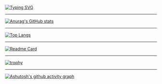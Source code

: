 [![Typing SVG](https://readme-typing-svg.demolab.com/?lines=First+line+of+text;Second+line+of+text)](https://git.io/typing-svg)

<!--
**soSeven/soSeven** is a ✨ _special_ ✨ repository because its `README.md` (this file) appears on your GitHub profile.

Here are some ideas to get you started:

- 🔭 I’m currently working on ...
- 🌱 I’m currently learning ...
- 👯 I’m looking to collaborate on ...
- 🤔 I’m looking for help with ...
- 💬 Ask me about ...
- 📫 How to reach me: ...
- 😄 Pronouns: ...
- ⚡ Fun fact: ...
-->

---

[![Anurag's GitHub stats](https://github-readme-stats.vercel.app/api?username=soSeven&show_icons=true&theme=dracula&count_private=true)](https://github.com/anuraghazra/github-readme-stats)

---

[![Top Langs](https://github-readme-stats.vercel.app/api/top-langs/?username=soSeven&show_icons=true&theme=dracula&count_private=true)](https://github.com/anuraghazra/github-readme-stats)

---

[![Readme Card](https://github-readme-stats.vercel.app/api/pin/?username=soSeven&repo=SoNavigationController&theme=dracula)](https://github.com/anuraghazra/github-readme-stats)

---

[![trophy](https://github-profile-trophy.vercel.app/?username=soSeven&theme=dracula)](https://github.com/ryo-ma/github-profile-trophy)

---

[![Ashutosh's github activity graph](https://github-readme-activity-graph.cyclic.app/graph?username=soSeven&theme=dracula)](https://github.com/ashutosh00710/github-readme-activity-graph)
